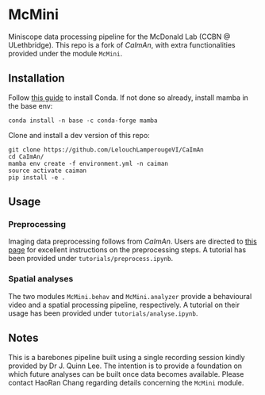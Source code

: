 # McMini

Miniscope data processing pipeline for the McDonald Lab (CCBN @ ULethbridge). This repo is a fork of _CaImAn_, with extra functionalities provided under the module `McMini`.

## Installation
Follow [this guide](https://conda.io/projects/conda/en/latest/user-guide/install/index.html) to install Conda.
If not done so already, install mamba in the base env:
```
conda install -n base -c conda-forge mamba
```
Clone and install a dev version of this repo:
```
git clone https://github.com/LelouchLamperougeVI/CaImAn
cd CaImAn/
mamba env create -f environment.yml -n caiman
source activate caiman
pip install -e .
```

## Usage
### Preprocessing
Imaging data preprocessing follows from _CaImAn_. Users are directed to [this page](https://caiman.readthedocs.io/en/latest/index.html) for excellent instructions on the preprocessing steps. A tutorial has been provided under `tutorials/preprocess.ipynb`.

### Spatial analyses
The two modules `McMini.behav` and `McMini.analyzer` provide a behavioural video and a spatial processing pipeline, respectively. A tutorial on their usage has been provided under `tutorials/analyse.ipynb`.

## Notes
This is a barebones pipeline built using a single recording session kindly provided by Dr J. Quinn Lee.
The intention is to provide a foundation on which future analyses can be built once data becomes available.
Please contact HaoRan Chang regarding details concerning the `McMini` module.